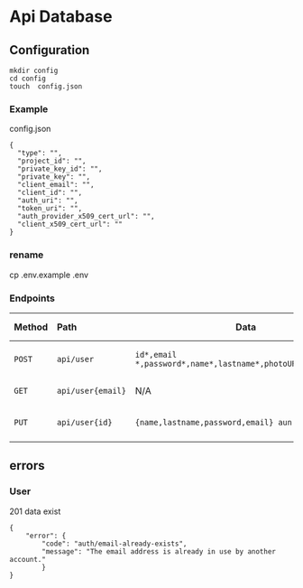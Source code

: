 # Api Database

## Configuration

```
mkdir config
cd config
touch  config.json
```

### Example

config.json

```
{
  "type": "",
  "project_id": "",
  "private_key_id": "",
  "private_key": "",
  "client_email": "",
  "client_id": "",
  "auth_uri": "",
  "token_uri": "",
  "auth_provider_x509_cert_url": "",
  "client_x509_cert_url": ""
}

```

### rename

cp .env.example  .env

### Endpoints

| Method | Path              | Data                                                         | Description              | Requires authorization | Cache | Services | External Services |
| :----- | :---------------- | ------------------------------------------------------------ | :----------------------- | :--------------------- | :---- | :------- | :---------------- |
| `POST` | `api/user`        | `id*,email *,password*,name*,lastname*,photoURL,phoneNumber` | Create user for Firebase | `No`                   | `No`  | Firebase | Cloud Firestore   |
| `GET`  | `api/user{email}` | N/A                                                          | Get user for Firebase    | `No`                   | `No`  | Firebase | Cloud Firestore   |
| `PUT`  | `api/user{id}`    | `{name,lastname,password,email} aun no esta`                 | Update user for Firebase | `No`                   | `No`  | Firebase | Cloud Firestore   |

## errors

### User

201 data exist

```
{
    "error": {
        "code": "auth/email-already-exists",
        "message": "The email address is already in use by another account."
        }
}
```
